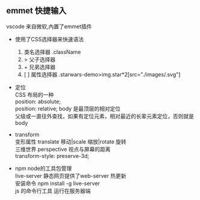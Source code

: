 ## emmet 快捷输入
vscode 来自微软,內置了emmet插件
- 使用了CSS选择器来快速语法
    1. 类名选择器 .className
    2. \> 父子选择器
    3. \+ 兄弟选择器
    4. [ ] 属性选择器 .starwars-demo>img.star*2[src="./images/.svg"]

- 定位<br>
    CSS 布局的一种<br>
    position: absolute;<br>
    position: relative; body 是最顶层的相对定位<br>
    父级或一直往外查找，如果有定位元素，相对最近的长辈元素定位，否则就是body

- transform<br>
    变形属性 translate 移动|scale 缩放|rotate 旋转<br>
    三维世界 perspective 视点与屏幕的距离<br>
    transform-style: preserve-3d;

- npm node的工具包管理<br>
    live-server 静态网页提供了web-server 热更新<br>
    安装命令 npm install -g live-server<br>
    js 的命令行工具 运行在服务器端
